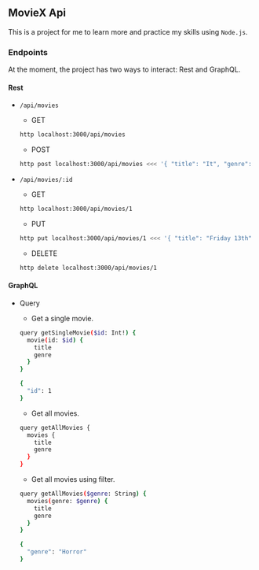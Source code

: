 ## MovieX Api

This is a project for me to learn more and practice my skills using `Node.js`.

### Endpoints

At the moment, the project has two ways to interact: Rest and GraphQL.

#### Rest

- `/api/movies`
  * GET
  ```bash
  http localhost:3000/api/movies
  ```

  * POST
  ```bash
  http post localhost:3000/api/movies <<< '{ "title": "It", "genre": "Horror" }'
  ```

- `/api/movies/:id`
  * GET
  ```bash
  http localhost:3000/api/movies/1
  ```

  * PUT
  ```bash
  http put localhost:3000/api/movies/1 <<< '{ "title": "Friday 13th" }' 
  ```

  * DELETE
  ```bash
  http delete localhost:3000/api/movies/1
  ```

#### GraphQL

- Query
  * Get a single movie.
  ```bash
  query getSingleMovie($id: Int!) {
    movie(id: $id) {
      title
      genre
    }
  }

  { 
    "id": 1
  }
  ```

  * Get all movies.
  ```bash
  query getAllMovies {
    movies {
      title
      genre
    }
  }
  ```

  * Get all movies using filter.
  ```bash
  query getAllMovies($genre: String) {
    movies(genre: $genre) {
      title
      genre
    }
  }

  {
    "genre": "Horror" 
  }
  ```